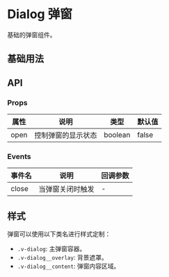 # Dialog 弹窗

基础的弹窗组件。

## 基础用法

## API

### Props

| 属性 | 说明               | 类型    | 默认值 |
| ---- | ------------------ | ------- | ------ |
| open | 控制弹窗的显示状态 | boolean | false  |

### Events

| 事件名 | 说明             | 回调参数 |
| ------ | ---------------- | -------- |
| close  | 当弹窗关闭时触发 | -        |

## 样式

弹窗可以使用以下类名进行样式定制：

- `.v-dialog`: 主弹窗容器。
- `.v-dialog__overlay`: 背景遮罩。
- `.v-dialog__content`: 弹窗内容区域。
